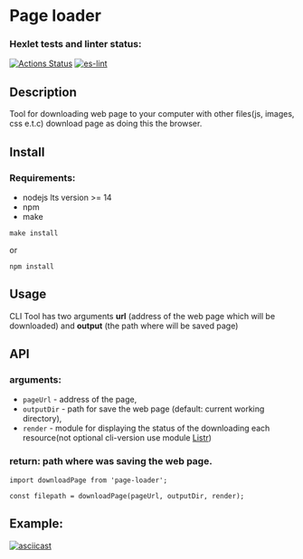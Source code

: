 # Page loader
### Hexlet tests and linter status:
[![Actions Status](https://github.com/alexeylozenko/backend-project-lvl3/workflows/hexlet-check/badge.svg)](https://github.com/alexeylozenko/backend-project-lvl3/actions)
[![es-lint](https://github.com/alexeylozenko/backend-project-lvl3/actions/workflows/eslint.yml/badge.svg)](https://github.com/alexeylozenko/backend-project-lvl3/actions/workflows/eslint.yml)
## Description
Tool for downloading web page to your computer with other files(js, images, css e.t.c) download page as doing this the browser.
## Install
### Requirements:
* nodejs lts version >= 14
* npm
* make

``` 
make install 
```

or 

``` 
npm install
```

## Usage
CLI Tool has two arguments **url** (address of the web page which will be downloaded) and **output** (the path where will be saved page)

## API
### arguments:
* `pageUrl` - address of the page, 
* `outputDir` - path for save the web page (default: current working directory),
* `render` - module for displaying the status of the downloading each resource(not optional cli-version use module [Listr](https://github.com/SamVerschueren/listr))

### return: path where was saving the web page.

``` 
import downloadPage from 'page-loader';
 
const filepath = downloadPage(pageUrl, outputDir, render); 
```

## Example:
[![asciicast](https://asciinema.org/a/461199.svg)](https://asciinema.org/a/461199)